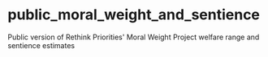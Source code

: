 # public_moral_weight_and_sentience
Public version of Rethink Priorities' Moral Weight Project welfare range and sentience estimates
